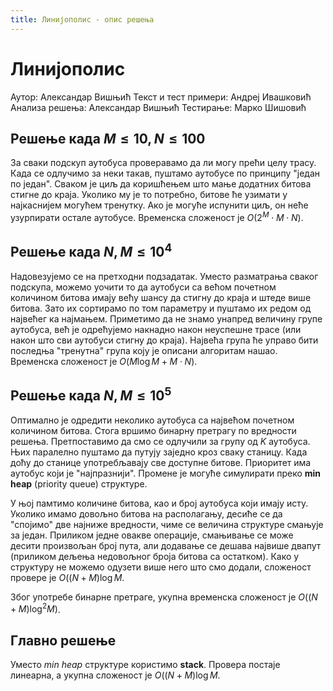 ```yaml
---
title: Линијополис - опис решења
---
```


# Линијополис
Аутор: Александар Вишњић
Текст и тест примери: Андреј Ивашковић
Анализа решења: Александар Вишњић
Тестирање: Марко Шишовић

## Решење када $M\leq 10, N\leq 100$
За сваки подскуп аутобуса проверавамо да ли могу прећи целу трасу. Када се одлучимо за неки такав, пуштамо аутобусе по принципу "један по један". Сваком је циљ да коришћењем што мање додатних битова стигне до краја. Уколико му је то потребно, битове ће узимати у најкаснијем могућем тренутку. Ако је могуће испунити циљ, он неће узурпирати остале аутобусе. Временска сложеност је $O(2^M \cdot M\cdot N)$.

## Решење када $N,M\leq 10^4$
Надовезујемо се на претходни подзадатак. Уместо разматрања сваког подскупа, можемо уочити то да аутобуси са већом почетном количином битова имају већу шансу да стигну до краја и штеде више битова. Зато их сортирамо по том параметру и пуштамо их редом од највећег ка најмањем. Приметимо да не знамо унапред величину групе аутобуса, већ је одрећујемо накнадно након неуспешне трасе (или након што сви аутобуси стигну до краја). Највећа група ће управо бити последња "тренутна" група коју је описани алгоритам нашао. Временска сложеност је $O(M\log M + M\cdot N)$.

## Решење када $N,M\leq 10^5$
Оптимално је одредити неколико аутобуса са највећом почетном количином битова. Стога вршимо бинарну претрагу по вредности решења. Претпоставимо да смо се одлучили за групу од $K$ аутобуса. Њих паралелно пуштамо да путују заједно кроз сваку станицу. Када доћу до станице употребљавају све доступне битове. Приоритет има аутобус који је "најпразнији". Промене је могуће симулирати преко **min heap** (priority queue) структуре. 

У њој памтимо количине битова, као и број аутобуса који имају исту. Уколико имамо довољно битова на располагању, десиће се да "спојимо" две најниже вредности, чиме се величина структуре смањује за један. Приликом једне овакве операције, смањивање се може десити произвољан број пута, али додавање се дешава највише двапут (приликом дељења недовољног броја битова са остатком). Како у структуру не можемо одузети више него што смо додали, сложеност провере је $O((N+M)\log M$.

Због употребе бинарне претраге, укупна временска сложеност је $O((N+M)\log^2M)$.

## Главно решење
Уместо *min heap* структуре користимо **stack**. Провера постаје линеарна, а укупна сложеност је $O((N+M)\log M$.
